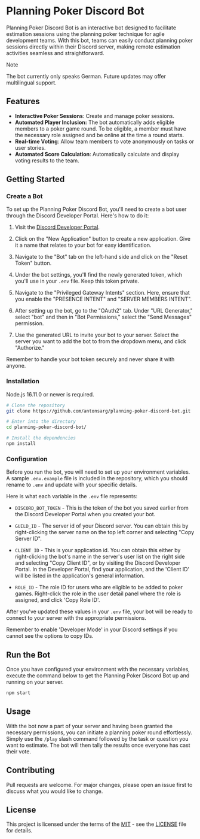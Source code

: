 # Planning Poker Discord Bot

Planning Poker Discord Bot is an interactive bot designed to facilitate estimation sessions using the planning poker technique for agile development teams. With this bot, teams can easily conduct planning poker sessions directly within their Discord server, making remote estimation activities seamless and straightforward.

> [!NOTE]
> The bot currently only speaks German. Future updates may offer multilingual support.

## Features

- **Interactive Poker Sessions**: Create and manage poker sessions.
- **Automated Player Inclusion:** The bot automatically adds eligible members to a poker game round. To be eligible, a member must have the necessary role assigned and be online at the time a round starts.
- **Real-time Voting**: Allow team members to vote anonymously on tasks or user stories.
- **Automated Score Calculation**: Automatically calculate and display voting results to the team.

## Getting Started

### Create a Bot

To set up the Planning Poker Discord Bot, you'll need to create a bot user through the Discord Developer Portal. Here's how to do it:

1. Visit the [Discord Developer Portal](https://discord.com/developers).

2. Click on the "New Application" button to create a new application. Give it a name that relates to your bot for easy identification.

3. Navigate to the "Bot" tab on the left-hand side and click on the "Reset Token" button.

4. Under the bot settings, you'll find the newly generated token, which you'll use in your `.env` file. Keep this token private.

5. Navigate to the "Privileged Gateway Intents" section. Here, ensure that you enable the "PRESENCE INTENT" and "SERVER MEMBERS INTENT".

6. After setting up the bot, go to the "OAuth2" tab. Under "URL Generator," select "bot" and then in "Bot Permissions," select the "Send Messages" permission.

7. Use the generated URL to invite your bot to your server. Select the server you want to add the bot to from the dropdown menu, and click "Authorize."

Remember to handle your bot token securely and never share it with anyone.

### Installation

Node.js 16.11.0 or newer is required.

```bash
# Clone the repository
git clone https://github.com/antonsarg/planning-poker-discord-bot.git

# Enter into the directory
cd planning-poker-discord-bot/

# Install the dependencies
npm install
```

### Configuration

Before you run the bot, you will need to set up your environment variables. A sample `.env.example` file is included in the repository, which you should rename to `.env` and update with your specific details.

Here is what each variable in the `.env` file represents:

- `DISCORD_BOT_TOKEN` - This is the token of the bot you saved earlier from the Discord Developer Portal when you created your bot.

- `GUILD_ID` - The server id of your Discord server. You can obtain this by right-clicking the server name on the top left corner and selecting "Copy Server ID".

- `CLIENT_ID` - This is your application id. You can obtain this either by right-clicking the bot's name in the server's user list on the right side and selecting "Copy Client ID", or by visiting the Discord Developer Portal. In the Developer Portal, find your application, and the 'Client ID' will be listed in the application's general information.

- `ROLE_ID` - The role ID for users who are eligible to be added to poker games. Right-click the role in the user detail panel where the role is assigned, and click 'Copy Role ID'.

After you've updated these values in your `.env` file, your bot will be ready to connect to your server with the appropriate permissions.

Remember to enable 'Developer Mode' in your Discord settings if you cannot see the options to copy IDs.

## Run the Bot

Once you have configured your environment with the necessary variables, execute the command below to get the Planning Poker Discord Bot up and running on your server.

```bash
npm start
```

## Usage

With the bot now a part of your server and having been granted the necessary permissions, you can initiate a planning poker round effortlessly. Simply use the `/play` slash command followed by the task or question you want to estimate. The bot will then tally the results once everyone has cast their vote.

## Contributing

Pull requests are welcome. For major changes, please open an issue first
to discuss what you would like to change.

## License

This project is licensed under the terms of the [MIT](https://choosealicense.com/licenses/mit/) - see the [LICENSE](LICENSE.txt) file for details.
